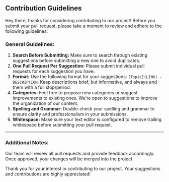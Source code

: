 ## Contribution Guidelines

Hey there, thanks for considering contributing to our project! Before you submit your pull request, please take a moment to review and adhere to the following guidelines:

### General Guidelines:

1. **Search Before Submitting:** Make sure to search through existing suggestions before submitting a new one to avoid duplicates.
2. **One Pull Request Per Suggestion:** Please submit individual pull requests for each suggestion you have.
3. **Format:** Use the following format for your suggestions: `[Topic](LINK) - DESCRIPTION`. Keep descriptions brief, but informative, and always end them with a full stop/period.
4. **Categories:** Feel free to propose new categories or suggest improvements to existing ones. We're open to suggestions to improve the organization of our content.
5. **Spelling and Grammar:** Double-check your spelling and grammar to ensure clarity and professionalism in your submissions.
6. **Whitespace:** Make sure your text editor is configured to remove trailing whitespace before submitting your pull request.

---

### Additional Notes:
Our team will review all pull requests and provide feedback accordingly. Once approved, your changes will be merged into the project.

Thank you for your interest in contributing to our project. Your suggestions and contributions are highly appreciated!
